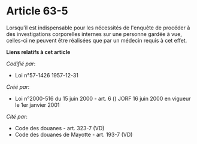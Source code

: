 # Article 63-5

Lorsqu'il est indispensable pour les nécessités de l'enquête de procéder à des investigations corporelles internes sur une
personne gardée à vue, celles-ci ne peuvent être réalisées que par un médecin requis à cet effet.

**Liens relatifs à cet article**

_Codifié par_:

  - Loi n°57-1426 1957-12-31

_Créé par_:

  - Loi n°2000-516 du 15 juin 2000 - art. 6 () JORF 16 juin 2000 en vigueur le 1er janvier 2001

_Cité par_:

  - Code des douanes - art. 323-7 (VD)
  - Code des douanes de Mayotte - art. 193-7 (VD)
